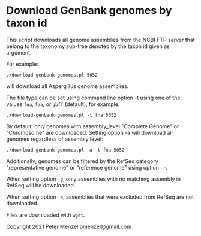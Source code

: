 # Download GenBank genomes by taxon id

This script downloads all genome assemblies
from the NCBI FTP server that belong to the taxonomy sub-tree denoted
by the taxon id given as argument.

For example:
```
./download-genbank-genomes.pl 5052
```
will download all Aspergillus genome assemblies.

The file type can be set using command line option -t using one of the values
`fna`, `faa`, or `gbff` (default),  for example:
```
./download-genbank-genomes.pl -t fna 5052
```

By default, only genomes with assembly_level "Complete Genome" or "Chromosome" are downloaded.
Setting option -a will download all genomes regardless of assembly level:

```
./download-genbank-genomes.pl -a -t fna 5052
```

Additionally, genomes can be filtered by the RefSeq category "representative genome" or "reference genome" using option `-r`.

When setting option `-g`, only assemblies with no matching assembly in RefSeq will be downloaded.

When setting option `-e`, assemblies that were excluded from RefSeq are not downloaded.

Files are downloaded with `wget`.

Copyright 2021 Peter Menzel <pmenzel@gmail.com>

